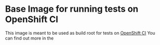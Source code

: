 # Base Image for running tests on OpenShift CI

This image is meant to be used as build root for tests on [OpenShift CI](https://github.com/openshift/release/blob/master/ci-operator/config/openshift/odo/redhat-developer-odo-master.yaml)
You can find out more in the [
](https://github.com/openshift/ci-operator/blob/master/CONFIGURATION.md)
